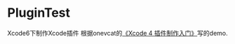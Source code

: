 # PluginTest
Xcode6下制作Xcode插件
根据onevcat的[《Xcode 4 插件制作入门》](http://www.onevcat.com/2013/02/xcode-plugin/)写的demo.
